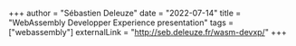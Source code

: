 +++
author = "Sébastien Deleuze"
date = "2022-07-14"
title = "WebAssembly Developper Experience presentation"
tags = ["webassembly"]
externalLink = "http://seb.deleuze.fr/wasm-devxp/"
+++
